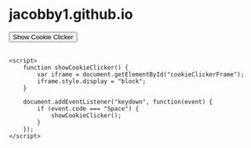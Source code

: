 # jacobby1.github.io
<html>
<head>
    <title>Show Cookie Clicker</title>
</head>
<body>
    <button onclick="showCookieClicker()">Show Cookie Clicker</button>
    <br><br>
    <iframe id="cookieClickerFrame" src="https://orteil.dashnet.org/cookieclicker/" width="800" height="600" style="display: none;"></iframe>

    <script>
        function showCookieClicker() {
            var iframe = document.getElementById("cookieClickerFrame");
            iframe.style.display = "block";
        }

        document.addEventListener("keydown", function(event) {
            if (event.code === "Space") {
                showCookieClicker();
            }
        });
    </script>
</body>
</html>
